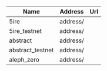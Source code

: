  Name | Address | Url 
 --- | --- | ---
 5ire | address/ |  
 5ire_testnet | address/ |  
 abstract | address/ |  
 abstract_testnet | address/ |  
 aleph_zero | address/ |  
